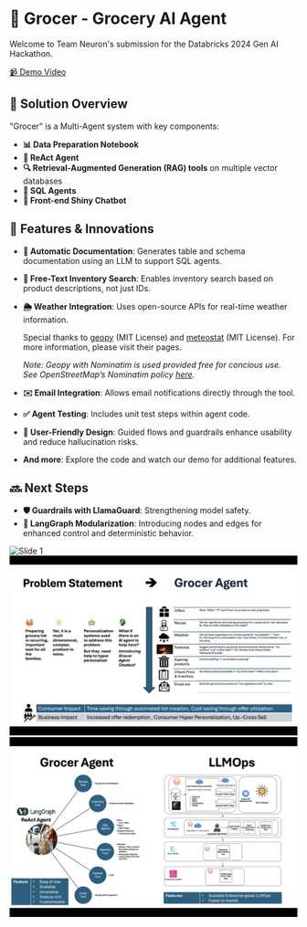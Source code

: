 # 🥬 Grocer - Grocery AI Agent

Welcome to Team Neuron's submission for the Databricks 2024 Gen AI Hackathon.

[📹 Demo Video](https://www.youtube.com/watch?v=jWJrtSschmk&ab_channel=neuron)

## 🧩 Solution Overview

"Grocer" is a Multi-Agent system with key components:

- **📊 Data Preparation Notebook**
- **🤖 ReAct Agent**
- **🔍 Retrieval-Augmented Generation (RAG) tools** on multiple vector databases
- **📝 SQL Agents**
- **💬 Front-end Shiny Chatbot**

## 🌟 Features & Innovations

- **📄 Automatic Documentation**: Generates table and schema documentation using an LLM to support SQL agents.
- **🔎 Free-Text Inventory Search**: Enables inventory search based on product descriptions, not just IDs.
- **🌦️ Weather Integration**: Uses open-source APIs for real-time weather information.

   Special thanks to [geopy](https://github.com/geopy/geopy) (MIT License) and [meteostat](https://github.com/meteostat/meteostat-python) (MIT License). For more information, please visit their pages.

   *Note: Geopy with Nominatim is used provided free for concious use. See OpenStreetMap’s Nominatim policy [here](https://operations.osmfoundation.org/policies/nominatim/).*

- **✉️ Email Integration**: Allows email notifications directly through the tool.
- **✅ Agent Testing**: Includes unit test steps within agent code.
- **🚦 User-Friendly Design**: Guided flows and guardrails enhance usability and reduce hallucination risks.
- **And more**: Explore the code and watch our demo for additional features.

## 🔜 Next Steps

- **🛡️ Guardrails with LlamaGuard**: Strengthening model safety.
- **🔧 LangGraph Modularization**: Introducing nodes and edges for enhanced control and deterministic behavior.

![Slide 1](Slide1.png)
![Slide 2](Slide2.png)
![Slide 3](Slide3.png)
